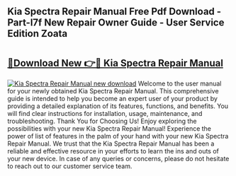 ## Kia Spectra Repair Manual Free Pdf Download - Part-l7f New Repair Owner Guide - User Service Edition Zoata

# <h2><a href="http://bc4560.oget.top/?id=Kia+Spectra+Repair+Manual">🔗Download New 👉🔴 Kia Spectra Repair Manual</a></h2>

[![Kia Spectra Repair Manual new download](https://i.imgur.com/5g1atiW.png)](http://bc4560.oget.top/?id=Kia+Spectra+Repair+Manual)
Welcome to the user manual for your newly obtained Kia Spectra Repair Manual. This comprehensive guide is intended to help you become an expert user of your product by providing a detailed explanation of its features, functions, and benefits. You will find clear instructions for installation, usage, maintenance, and troubleshooting. Thank You for Choosing Us! Enjoy exploring the possibilities with your new Kia Spectra Repair Manual! Experience the power of list of features in the palm of your hand with your new Kia Spectra Repair Manual. We trust that the Kia Spectra Repair Manual has been a reliable and effective resource in your efforts to learn the ins and outs of your new device. In case of any queries or concerns, please do not hesitate to reach out to our customer service team.
